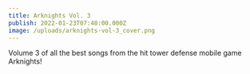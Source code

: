 ```yaml
---
title: Arknights Vol. 3
publish: 2022-01-23T07:48:00.000Z
image: /uploads/arknights-vol-3_cover.png
---
```


Volume 3 of all the best songs from the hit tower defense mobile game Arknights!
